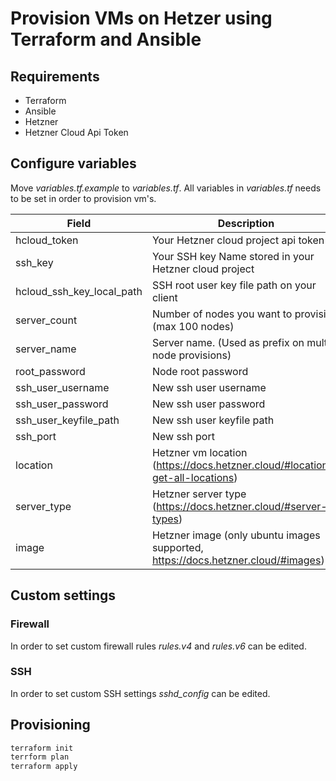 # Provision VMs on Hetzer using Terraform and Ansible

## Requirements

- Terraform
- Ansible
- Hetzner
- Hetzner Cloud Api Token

## Configure variables

Move *variables.tf.example* to *variables.tf*. All variables in _variables.tf_ needs to be set in order to provision vm's. 

| Field                     | Description                                                  |
| ------------------------- | ------------------------------------------------------------ |
| hcloud_token              | Your Hetzner cloud project api token                         |
| ssh_key                   | Your SSH key Name stored in your Hetzner cloud project       |
| hcloud_ssh_key_local_path | SSH root user key file path on your client                   |
| server_count              | Number of nodes you want to provision (max 100 nodes)        |
| server_name               | Server name. (Used as prefix on multi-node provisions)       |
| root_password             | Node root password                                           |
| ssh_user_username         | New ssh user username                                        |
| ssh_user_password         | New ssh user password                                        |
| ssh_user_keyfile_path     | New ssh user keyfile path                                    |
| ssh_port                  | New ssh port                                                 |
| location                  | Hetzner vm location (https://docs.hetzner.cloud/#locations-get-all-locations) |
| server_type               | Hetzner server type (https://docs.hetzner.cloud/#server-types) |
| image                     | Hetzner image (only ubuntu images supported, https://docs.hetzner.cloud/#images) |

## Custom settings

### Firewall

In order to set custom firewall rules *rules.v4* and *rules.v6* can be edited.

### SSH

In order to set custom SSH settings *sshd_config* can be edited.

## Provisioning

```bash
terraform init
terrform plan
terraform apply
```





